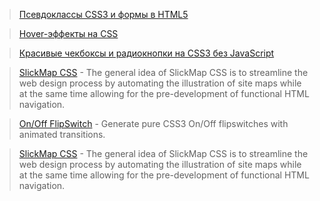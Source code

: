 > [Псевдоклассы CSS3 и формы в HTML5](http://css-live.ru/articles/psevdoklassy-css3-i-formy-v-html5.html)

> [Hover-эффекты на CSS](http://habrahabr.ru/post/158901/)

> [Красивые чекбоксы и радиокнопки на CSS3 без JavaScript](http://habrahabr.ru/post/154687/)

> [SlickMap CSS](http://astuteo.com/slickmap/) - The general idea of SlickMap CSS is to streamline the web design process by automating the illustration of site maps while at the same time allowing for the pre-development of functional HTML navigation.

> [On/Off FlipSwitch](http://proto.io/freebies/onoff/) - Generate pure CSS3 On/Off flipswitches with animated transitions.

> [SlickMap CSS](http://astuteo.com/slickmap/) - The general idea of SlickMap CSS is to streamline the web design process by automating the illustration of site maps while at the same time allowing for the pre-development of functional HTML navigation.
